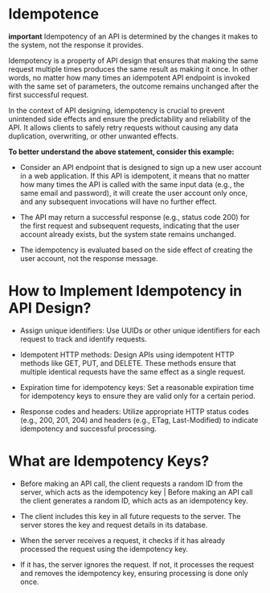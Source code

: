 # Idempotence
**important**
Idempotency of an API is determined by the changes it makes to the system, not the response it provides.

Idempotency is a property of API design that ensures that making the same request multiple times produces the same result as making it once. In other words, no matter how many times an idempotent API endpoint is invoked with the same set of parameters, the outcome remains unchanged after the first successful request.

In the context of API designing, idempotency is crucial to prevent unintended side effects and ensure the predictability and reliability of the API. It allows clients to safely retry requests without causing any data duplication, overwriting, or other unwanted effects.

**To better understand the above statement, consider this example:**

- Consider an API endpoint that is designed to sign up a new user account in a web application. If this API is idempotent, it means that no matter how many times the API is called with the same input data (e.g., the same email and password), it will create the user account only once, and any subsequent invocations will have no further effect.

- The API may return a successful response (e.g., status code 200) for the first request and subsequent requests, indicating that the user account already exists, but the system state remains unchanged.

- The idempotency is evaluated based on the side effect of creating the user account, not the response message.


# How to Implement Idempotency in API Design?
- Assign unique identifiers: Use UUIDs or other unique identifiers for each request to track and identify requests.

- Idempotent HTTP methods: Design APIs using idempotent HTTP methods like GET, PUT, and DELETE. These methods ensure that multiple identical requests have the same effect as a single request.

- Expiration time for idempotency keys: Set a reasonable expiration time for idempotency keys to ensure they are valid only for a certain period.

- Response codes and headers: Utilize appropriate HTTP status codes (e.g., 200, 201, 204) and headers (e.g., ETag, Last-Modified) to indicate idempotency and successful processing.

# What are Idempotency Keys?
- Before making an API call, the client requests a random ID from the server, which acts as the idempotency key | Before making an API call the client generates a random ID, which acts as an idempotency key.

- The client includes this key in all future requests to the server. The server stores the key and request details in its database.

- When the server receives a request, it checks if it has already processed the request using the idempotency key.

- If it has, the server ignores the request. If not, it processes the request and removes the idempotency key, ensuring processing is done only once.